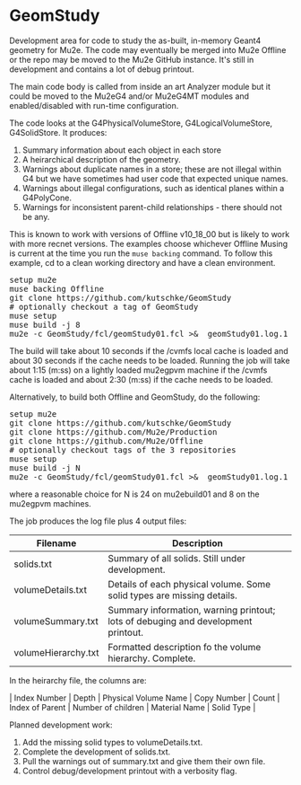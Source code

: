 # GeomStudy
Development area for code to study the as-built, in-memory Geant4 geometry for Mu2e.  The code may eventually be merged into Mu2e Offline or the repo may be moved to the Mu2e GitHub instance.
It's still in development and contains a lot of debug printout.

The main code body is called from inside an art Analyzer module but it could be moved to the Mu2eG4 and/or Mu2eG4MT modules and enabled/disabled with run-time configuration.

The code looks at the G4PhysicalVolumeStore, G4LogicalVolumeStore, G4SolidStore.  It produces:
1. Summary information about each object in each store
2. A heirarchical description of the geometry.
3. Warnings about duplicate names in a store; these are not illegal within G4 but we have sometimes had user code that expected unique names.
4. Warnings about illegal configurations, such as identical planes within a G4PolyCone.
5. Warnings for inconsistent parent-child relationships - there should not be any.

This is known to work with versions of Offline v10_18_00 but is likely to work with more recnet versions.
The examples choose whichever Offline Musing is current at the time you run the ```muse backing``` command.
To follow this example, cd to a clean working directory and have a clean environment.

<pre>
setup mu2e
muse backing Offline
git clone https://github.com/kutschke/GeomStudy
# optionally checkout a tag of GeomStudy
muse setup
muse build -j 8
mu2e -c GeomStudy/fcl/geomStudy01.fcl >&  geomStudy01.log.1
</pre>

The build will take about 10 seconds if the /cvmfs local cache is loaded and about 30 seconds if the cache needs to be loaded.
Running the job will take about 1:15 (m:ss) on a lightly loaded  mu2egpvm machine if the /cvmfs cache is loaded and about 2:30 (m:ss)
if the cache needs to be loaded.

Alternatively, to build both Offline and GeomStudy, do the following:
<pre>
setup mu2e
git clone https://github.com/kutschke/GeomStudy
git clone https://github.com/Mu2e/Production
git clone https://github.com/Mu2e/Offline
# optionally checkout tags of the 3 repositories
muse setup
muse build -j N
mu2e -c GeomStudy/fcl/geomStudy01.fcl >&  geomStudy01.log.1
</pre>

where a reasonable choice for N is 24 on mu2ebuild01 and 8 on the mu2egpvm machines.

The job produces the log file plus 4 output files:

| Filename | Description |
| --- | --- |
| solids.txt            | Summary of all solids.  Still under development. |
| volumeDetails.txt     | Details of each physical volume. Some solid types are missing details. |
| volumeSummary.txt     | Summary information, warning printout; lots of debuging and development printout. |
| volumeHierarchy.txt   | Formatted description fo the volume hierarchy.  Complete. |


In the heirarchy file, the columns are:

| Index Number | Depth | Physical Volume Name | Copy Number | Count | Index of Parent | Number of children | Material Name | Solid Type |

Planned development work:

1. Add the missing solid types to volumeDetails.txt.
2. Complete the development of solids.txt.
3. Pull the warnings out of summary.txt and give them their own file.
4. Control debug/development printout with a verbosity flag.
